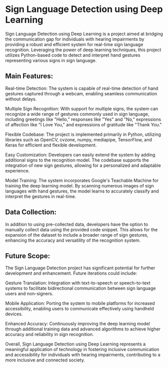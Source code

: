 <h1>Sign Language Detection using Deep Learning</h1>

Sign Language Detection using Deep Learning is a project aimed at bridging the communication gap for individuals with hearing impairments by providing a robust and efficient system for real-time sign language recognition. Leveraging the power of deep learning techniques, this project utilizes Python-based code to detect and interpret hand gestures representing various signs in sign language.

<h2>Main Features:</h2>

Real-time Detection: The system is capable of real-time detection of hand gestures captured through a webcam, enabling seamless communication without delays.

Multiple Sign Recognition: With support for multiple signs, the system can recognize a wide range of gestures commonly used in sign language, including greetings like "Hello," responses like "Yes" and "No," expressions of affection like "I Love You," and expressions of gratitude like "Thank You."

Flexible Codebase: The project is implemented primarily in Python, utilizing libraries such as OpenCV, cvzone, numpy, mediapipe, TensorFlow, and Keras for efficient and flexible development.

Easy Customization: Developers can easily extend the system by adding additional signs to the recognition model. The codebase supports the integration of new sign gestures, allowing for a personalized and adaptable experience.

Model Training: The system incorporates Google's Teachable Machine for training the deep learning model. By scanning numerous images of sign languages with hand gestures, the model learns to accurately classify and interpret the gestures in real-time.

<h2>Data Collection:</h2>

In addition to using pre-collected data, developers have the option to manually collect data using the provided code snippet. This allows for the expansion of the dataset to include a broader range of sign gestures, enhancing the accuracy and versatility of the recognition system.

<h2>Future Scope:</h2>

The Sign Language Detection project has significant potential for further development and enhancement. Future iterations could include:

Gesture Translation: Integration with text-to-speech or speech-to-text systems to facilitate bidirectional communication between sign language users and non-signers.

Mobile Application: Porting the system to mobile platforms for increased accessibility, enabling users to communicate effectively using handheld devices.

Enhanced Accuracy: Continuously improving the deep learning model through additional training data and advanced algorithms to achieve higher accuracy and reliability in sign recognition.

Overall, Sign Language Detection using Deep Learning represents a meaningful application of technology in fostering inclusive communication and accessibility for individuals with hearing impairments, contributing to a more inclusive and connected society.
